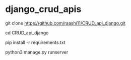# django_crud_apis

git clone https://github.com/raashi11/CRUD_api_django.git 

cd CRUD_api_django

pip install -r requirements.txt

python3 manage.py runserver
